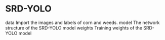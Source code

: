 # SRD-YOLO
data
Import the images and labels of corn and weeds.
model
The network structure of the SRD-YOLO model
weights
Training weights of the SRD-YOLO model
